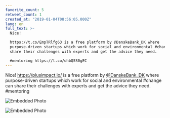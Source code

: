 ```yaml
---
favorite_count: 5
retweet_count: 1
created_at: "2019-01-04T08:56:05.000Z"
lang: en
full_text: >-
  Nice!

  https://t.co/EmpTRlfg63 is a free platform by @DanskeBank_DK where
  purpose-driven startups which work for social and environmental #change can
  share their challenges with experts and get the advice they need.

  #mentoring https://t.co/ohbQSS0gEC
---
```


Nice! <https://plusimpact.io/> is a free platform by
[@DanskeBank_DK](https://twitter.com/DanskeBank_DK) where purpose-driven
startups which work for social and environmental #change can share their
challenges with experts and get the advice they need. #mentoring

<div class="gallery gallery-2">

![Embedded Photo](https://twitter-media-coderbyheart.s3.eu-north-1.amazonaws.com/1081112018587918337-DwDhotEXcAA_w97.jpg)

![Embedded Photo](https://twitter-media-coderbyheart.s3.eu-north-1.amazonaws.com/1081112018587918337-DwDhpSSWwAA-1Tg.jpg)

</div>
